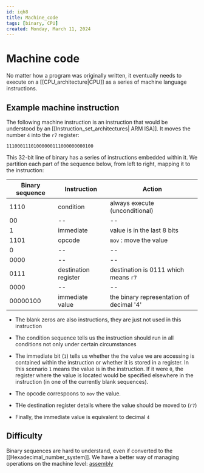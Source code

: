 ```yaml
---
id: iqh8
title: Machine_code
tags: [binary, CPU]
created: Monday, March 11, 2024
---
```


# Machine code

No matter how a program was originally written, it eventually needs to execute
on a [[CPU_architecture|CPU]] as a series of machine language instructions.

## Example machine instruction

The following machine instruction is an instruction that would be understood by
an [[Instruction_set_architectures| ARM ISA]]. It moves the number `4` into the
`r7` register:

```
11100011101000000111000000000100
```

This 32-bit line of binary has a series of instructions embedded within it. We
partition each part of the sequence below, from left to right, mapping it to the
instruction:

| Binary sequence | Instruction          | Action                                   |
| --------------- | -------------------- | ---------------------------------------- |
| 1110            | condition            | always execute (unconditional)           |
| 00              | --                   | --                                       |
| 1               | immediate            | value is in the last 8 bits              |
| 1101            | opcode               | `mov` : move the value                   |
| 0               | --                   | --                                       |
| 0000            | --                   | --                                       |
| 0111            | destination register | destination is 0111 which means `r7`     |
| 0000            | --                   | --                                       |
| 00000100        | immediate value      | the binary representation of decimal '4' |

- The blank zeros are also instructions, they are just not used in this
  instruction

- The condition sequence tells us the instruction should run in all conditions
  not only under certain circumstances

- The immediate bit (`1`) tells us whether the the value we are accessing is
  contained within the instruction or whether it is stored in a register. In
  this scenario `1` means the value is in the instruction. If it were `0`, the
  register where the value is located would be specified elsewhere in the
  instruction (in one of the currently blank sequences).

- The opcode correspoons to `mov` the value.

- THe destination register details where the value should be moved to (`r7`)

- Finally, the immediate value is equivalent to decimal `4`

## Difficulty

Binary sequences are hard to understand, even if converted to the
[[Hexadecimal_number_system]]. We have a better way of managing operations on
the machine level: [assembly](Assembly.md)

